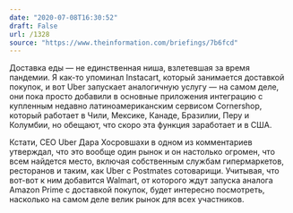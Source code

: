 ```yaml
---
date: "2020-07-08T16:30:52"
draft: False
url: /1328
source: "https://www.theinformation.com/briefings/7b6fcd"
---
```


Доставка еды — не единственная ниша, взлетевшая за время пандемии. Я как-то упоминал Instacart, который занимается доставкой покупок, и вот Uber запускает аналогичную услугу — на самом деле, они пока просто добавили в основные приложения интеграцию с купленным недавно латиноамериканским сервисом Cornershop, который работает в Чили, Мексике, Канаде, Бразилии, Перу и Колумбии, но обещают, что скоро эта функция заработает и в США. 

Кстати, CEO Uber Дара Хосровшахи в одном из комментариев утверждал, что это вообще один рынок и он настолько огромен, что всем найдется место, включая собственным службам гипермаркетов, ресторанов и таким, как Uber с Postmates сотоварищи. Учитывая, что вот-вот к ним добавится Walmart, от которого ждут запуска аналога Amazon Prime с доставкой покупок, будет интересно посмотреть, насколько на самом деле велик рынок для всех участников.

